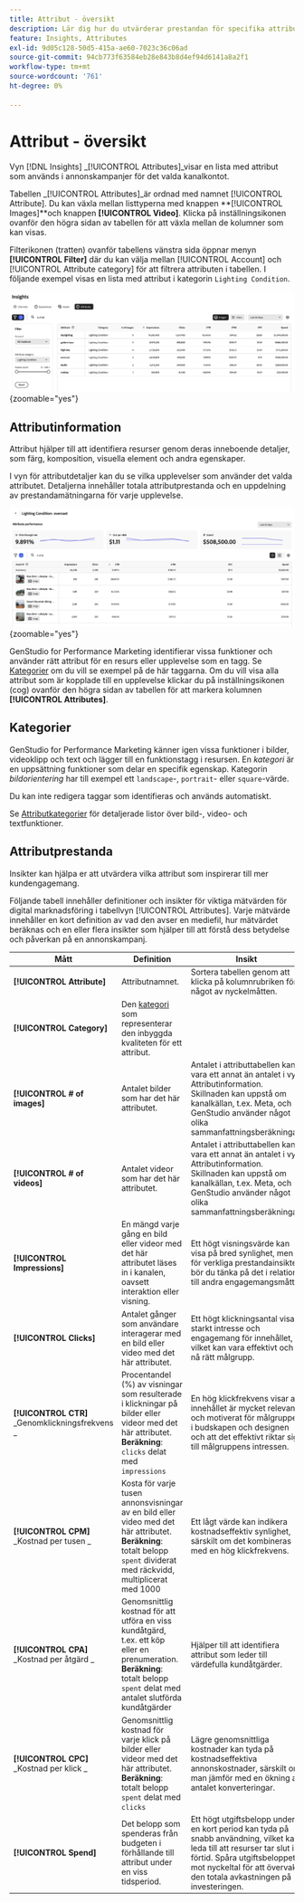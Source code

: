 ```yaml
---
title: Attribut - översikt
description: Lär dig hur du utvärderar prestandan för specifika attribut i Adobe GenStudio for Performance Marketing.
feature: Insights, Attributes
exl-id: 9d05c128-50d5-415a-ae60-7023c36c06ad
source-git-commit: 94cb773f63584eb28e843b8d4ef94d6141a8a2f1
workflow-type: tm+mt
source-wordcount: '761'
ht-degree: 0%

---
```


# Attribut - översikt

Vyn [!DNL Insights] _[!UICONTROL Attributes]_visar en lista med attribut som används i annonskampanjer för det valda kanalkontot.

Tabellen _[!UICONTROL Attributes]_är ordnad med namnet [!UICONTROL Attribute]. Du kan växla mellan listtyperna med knappen **[!UICONTROL Images]**och knappen **[!UICONTROL Video]**. Klicka på inställningsikonen ovanför den högra sidan av tabellen för att växla mellan de kolumner som kan visas.

Filterikonen (tratten) ovanför tabellens vänstra sida öppnar menyn **[!UICONTROL Filter]** där du kan välja mellan [!UICONTROL Account] och [!UICONTROL Attribute category] för att filtrera attributen i tabellen. I följande exempel visas en lista med attribut i kategorin `Lighting Condition`.

![Attributfilter och tabell](/help/assets/insights-attributes-filter.png){zoomable="yes"}

## Attributinformation

Attribut hjälper till att identifiera resurser genom deras inneboende detaljer, som färg, komposition, visuella element och andra egenskaper.

I vyn för attributdetaljer kan du se vilka upplevelser som använder det valda attributet. Detaljerna innehåller totala attributprestanda och en uppdelning av prestandamätningarna för varje upplevelse.

![Attribut för prestandamått](/help/assets/insights-attribute-details.png){zoomable="yes"}

GenStudio for Performance Marketing identifierar vissa funktioner och använder rätt attribut för en resurs eller upplevelse som en tagg. Se [Kategorier](#categories) om du vill se exempel på de här taggarna. Om du vill visa alla attribut som är kopplade till en upplevelse klickar du på inställningsikonen (cog) ovanför den högra sidan av tabellen för att markera kolumnen **[!UICONTROL Attributes]**.

## Kategorier

GenStudio for Performance Marketing känner igen vissa funktioner i bilder, videoklipp och text och lägger till en funktionstagg i resursen. En _kategori_ är en uppsättning funktioner som delar en specifik egenskap. Kategorin _bildorientering_ har till exempel ett `landscape`-, `portrait`- eller `square`-värde.

Du kan inte redigera taggar som identifieras och används automatiskt.

Se [Attributkategorier](/help/user-guide/insights/attribute-category.md) för detaljerade listor över bild-, video- och textfunktioner.

## Attributprestanda

Insikter kan hjälpa er att utvärdera vilka attribut som inspirerar till mer kundengagemang.

Följande tabell innehåller definitioner och insikter för viktiga mätvärden för digital marknadsföring i tabellvyn [!UICONTROL Attributes]. Varje mätvärde innehåller en kort definition av vad den avser en mediefil, hur mätvärdet beräknas och en eller flera insikter som hjälper till att förstå dess betydelse och påverkan på en annonskampanj.

| Mått | Definition | Insikt |
| ---------------------- | ----------------------------- | -------------------------------- |
| **[!UICONTROL Attribute]** | Attributnamnet. | Sortera tabellen genom att klicka på kolumnrubriken för något av nyckelmåtten. |
| **[!UICONTROL Category]** | Den [kategori](#categories) som representerar den inbyggda kvaliteten för ett attribut. |  |
| **[!UICONTROL # of images]** | Antalet bilder som har det här attributet. | Antalet i attributtabellen kan vara ett annat än antalet i vyn Attributinformation. Skillnaden kan uppstå om kanalkällan, t.ex. Meta, och GenStudio använder något olika sammanfattningsberäkningar. |
| **[!UICONTROL # of videos]** | Antalet videor som har det här attributet. | Antalet i attributtabellen kan vara ett annat än antalet i vyn Attributinformation. Skillnaden kan uppstå om kanalkällan, t.ex. Meta, och GenStudio använder något olika sammanfattningsberäkningar. |
| **[!UICONTROL Impressions]** | En mängd varje gång en bild eller videor med det här attributet läses in i kanalen, oavsett interaktion eller visning. | Ett högt visningsvärde kan visa på bred synlighet, men för verkliga prestandainsikter bör du tänka på det i relation till andra engagemangsmått. |
| **[!UICONTROL Clicks]** | Antalet gånger som användare interagerar med en bild eller video med det här attributet. | Ett högt klickningsantal visar starkt intresse och engagemang för innehållet, vilket kan vara effektivt och nå rätt målgrupp. |
| **[!UICONTROL CTR]**<br>_Genomklickningsfrekvens _ | Procentandel (%) av visningar som resulterade i klickningar på bilder eller videor med det här attributet.<br>**Beräkning**: `clicks` delat med `impressions` | En hög klickfrekvens visar att innehållet är mycket relevant och motiverat för målgruppen i budskapen och designen och att det effektivt riktar sig till målgruppens intressen. |
| **[!UICONTROL CPM]**<br>_Kostnad per tusen _ | Kosta för varje tusen annonsvisningar av en bild eller video med det här attributet.<br>**Beräkning**: totalt belopp `spent` dividerat med räckvidd, multiplicerat med 1000 | Ett lågt värde kan indikera kostnadseffektiv synlighet, särskilt om det kombineras med en hög klickfrekvens. |
| **[!UICONTROL CPA]**<br>_Kostnad per åtgärd _ | Genomsnittlig kostnad för att utföra en viss kundåtgärd, t.ex. ett köp eller en prenumeration.<br>**Beräkning**: totalt belopp `spent` delat med antalet slutförda kundåtgärder | Hjälper till att identifiera attribut som leder till värdefulla kundåtgärder. |
| **[!UICONTROL CPC]**<br>_Kostnad per klick _ | Genomsnittlig kostnad för varje klick på bilder eller videor med det här attributet.<br>**Beräkning**: totalt belopp `spent` delat med `clicks` | Lägre genomsnittliga kostnader kan tyda på kostnadseffektiva annonskostnader, särskilt om man jämför med en ökning av antalet konverteringar. |
| **[!UICONTROL Spend]** | Det belopp som spenderas från budgeten i förhållande till attribut under en viss tidsperiod. | Ett högt utgiftsbelopp under en kort period kan tyda på snabb användning, vilket kan leda till att resurser tar slut i förtid. Spåra utgiftsbeloppet mot nyckeltal för att övervaka den totala avkastningen på investeringen. |
